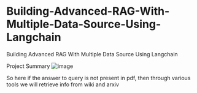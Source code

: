 # Building-Advanced-RAG-With-Multiple-Data-Source-Using-Langchain
Building Advanced RAG With Multiple Data Source Using Langchain

Project Summary
![image](https://github.com/user-attachments/assets/03d25b41-79de-4654-aa8e-3e1081317a3b)



So here if the answer to query is not present in pdf, then through various tools we will retrieve info from wiki and arxiv
